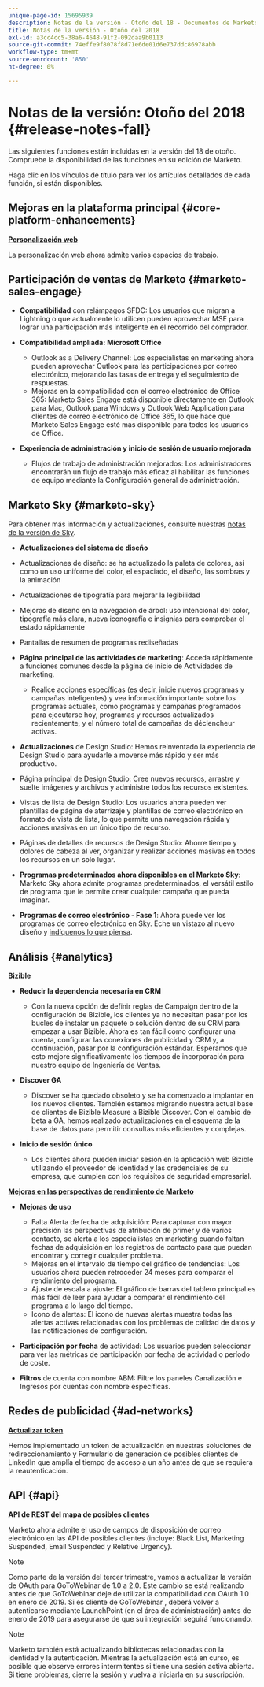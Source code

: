 ```yaml
---
unique-page-id: 15695939
description: Notas de la versión - Otoño del 18 - Documentos de Marketo - Documentación del producto
title: Notas de la versión - Otoño del 2018
exl-id: a3cc4cc5-38a6-4648-91f2-092daa9b0113
source-git-commit: 74effe9f8078f8d71e6de01d6e737ddc86978abb
workflow-type: tm+mt
source-wordcount: '850'
ht-degree: 0%

---
```


# Notas de la versión: Otoño del 2018 {#release-notes-fall}

Las siguientes funciones están incluidas en la versión del 18 de otoño. Compruebe la disponibilidad de las funciones en su edición de Marketo.

Haga clic en los vínculos de título para ver los artículos detallados de cada función, si están disponibles.

## Mejoras en la plataforma principal {#core-platform-enhancements}

**[Personalización web](/help/marketo/product-docs/web-personalization/getting-started/workspaces-in-web-personalization.md)**

La personalización web ahora admite varios espacios de trabajo.

## Participación de ventas de Marketo {#marketo-sales-engage}

* **Compatibilidad** con relámpagos SFDC: Los usuarios que migran a Lightning o que actualmente lo utilicen pueden aprovechar MSE para lograr una participación más inteligente en el recorrido del comprador.

* **Compatibilidad ampliada: Microsoft Office**

   * Outlook as a Delivery Channel: Los especialistas en marketing ahora pueden aprovechar Outlook para las participaciones por correo electrónico, mejorando las tasas de entrega y el seguimiento de respuestas.
   * Mejoras en la compatibilidad con el correo electrónico de Office 365: Marketo Sales Engage está disponible directamente en Outlook para Mac, Outlook para Windows y Outlook Web Application para clientes de correo electrónico de Office 365, lo que hace que Marketo Sales Engage esté más disponible para todos los usuarios de Office.

* **Experiencia de administración y inicio de sesión de usuario mejorada**

   * Flujos de trabajo de administración mejorados: Los administradores encontrarán un flujo de trabajo más eficaz al habilitar las funciones de equipo mediante la Configuración general de administración.

## Marketo Sky {#marketo-sky}

Para obtener más información y actualizaciones, consulte nuestras [notas de la versión de Sky](https://help.marketo.com).

* **Actualizaciones del sistema de diseño**

* Actualizaciones de diseño: se ha actualizado la paleta de colores, así como un uso uniforme del color, el espaciado, el diseño, las sombras y la animación
* Actualizaciones de tipografía para mejorar la legibilidad
* Mejoras de diseño en la navegación de árbol: uso intencional del color, tipografía más clara, nueva iconografía e insignias para comprobar el estado rápidamente
* Pantallas de resumen de programas rediseñadas

* **Página principal de las actividades de marketing**: Acceda rápidamente a funciones comunes desde la página de inicio de Actividades de marketing.

   * Realice acciones específicas (es decir, inicie nuevos programas y campañas inteligentes) y vea información importante sobre los programas actuales, como programas y campañas programados para ejecutarse hoy, programas y recursos actualizados recientemente, y el número total de campañas de déclencheur activas.

* **Actualizaciones** de Design Studio: Hemos reinventado la experiencia de Design Studio para ayudarle a moverse más rápido y ser más productivo.
* Página principal de Design Studio: Cree nuevos recursos, arrastre y suelte imágenes y archivos y administre todos los recursos existentes.
* Vistas de lista de Design Studio: Los usuarios ahora pueden ver plantillas de página de aterrizaje y plantillas de correo electrónico en formato de vista de lista, lo que permite una navegación rápida y acciones masivas en un único tipo de recurso.
* Páginas de detalles de recursos de Design Studio: Ahorre tiempo y dolores de cabeza al ver, organizar y realizar acciones masivas en todos los recursos en un solo lugar.
* **Programas predeterminados ahora disponibles en el Marketo Sky**: Marketo Sky ahora admite programas predeterminados, el versátil estilo de programa que le permite crear cualquier campaña que pueda imaginar.
* **Programas de correo electrónico - Fase 1**: Ahora puede ver los programas de correo electrónico en Sky. Eche un vistazo al nuevo diseño y [indíquenos lo que piensa](https://go.marketo.com/NextGenUX---USA---Apr-2018-fcp_Landing-Page-Feedback.html).

## Análisis {#analytics}

**Bizible**

* **Reducir la dependencia necesaria en CRM**

   * Con la nueva opción de definir reglas de Campaign dentro de la configuración de Bizible, los clientes ya no necesitan pasar por los bucles de instalar un paquete o solución dentro de su CRM para empezar a usar Bizible. Ahora es tan fácil como configurar una cuenta, configurar las conexiones de publicidad y CRM y, a continuación, pasar por la configuración estándar. Esperamos que esto mejore significativamente los tiempos de incorporación para nuestro equipo de Ingeniería de Ventas.

* **Discover GA**

   * Discover se ha quedado obsoleto y se ha comenzado a implantar en los nuevos clientes. También estamos migrando nuestra actual base de clientes de Bizible Measure a Bizible Discover. Con el cambio de beta a GA, hemos realizado actualizaciones en el esquema de la base de datos para permitir consultas más eficientes y complejas.

* **Inicio de sesión único**

   * Los clientes ahora pueden iniciar sesión en la aplicación web Bizible utilizando el proveedor de identidad y las credenciales de su empresa, que cumplen con los requisitos de seguridad empresarial.

**[Mejoras en las perspectivas de rendimiento de Marketo](/help/marketo/product-docs/reporting/performance-insights/performance-insights-overview.md)**

* **Mejoras de uso**

   * Falta Alerta de fecha de adquisición: Para capturar con mayor precisión las perspectivas de atribución de primer y de varios contacto, se alerta a los especialistas en marketing cuando faltan fechas de adquisición en los registros de contacto para que puedan encontrar y corregir cualquier problema.
   * Mejoras en el intervalo de tiempo del gráfico de tendencias: Los usuarios ahora pueden retroceder 24 meses para comparar el rendimiento del programa.
   * Ajuste de escala a ajuste: El gráfico de barras del tablero principal es más fácil de leer para ayudar a comparar el rendimiento del programa a lo largo del tiempo.
   * Icono de alertas: El icono de nuevas alertas muestra todas las alertas activas relacionadas con los problemas de calidad de datos y las notificaciones de configuración.

* **Participación por fecha** de actividad: Los usuarios pueden seleccionar para ver las métricas de participación por fecha de actividad o período de coste.
* **Filtros** de cuenta con nombre ABM: Filtre los paneles Canalización e Ingresos por cuentas con nombre específicas.

## Redes de publicidad {#ad-networks}

**[Actualizar token](/help/marketo/product-docs/demand-generation/social/social-functions/set-up-linkedin-lead-gen-forms.md)**

Hemos implementado un token de actualización en nuestras soluciones de redireccionamiento y Formulario de generación de posibles clientes de LinkedIn que amplía el tiempo de acceso a un año antes de que se requiera la reautenticación.

## API {#api}

**API de REST del mapa de posibles clientes**

Marketo ahora admite el uso de campos de disposición de correo electrónico en las API de posibles clientes (incluye: Black List, Marketing Suspended, Email Suspended y Relative Urgency).

>[!NOTE]
>
>Como parte de la versión del tercer trimestre, vamos a actualizar la versión de OAuth para GoToWebinar de 1.0 a 2.0. Este cambio se está realizando antes de que GoToWebinar deje de utilizar la compatibilidad con OAuth 1.0 en enero de 2019. Si es cliente de GoToWebinar , deberá volver a autenticarse mediante LaunchPoint (en el área de administración) antes de enero de 2019 para asegurarse de que su integración seguirá funcionando.

>[!NOTE]
>
>Marketo también está actualizando bibliotecas relacionadas con la identidad y la autenticación. Mientras la actualización está en curso, es posible que observe errores intermitentes si tiene una sesión activa abierta. Si tiene problemas, cierre la sesión y vuelva a iniciarla en su suscripción.
